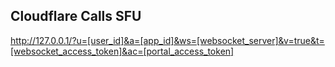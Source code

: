 ## Cloudflare Calls SFU
http://127.0.0.1/?u=[user_id]&a=[app_id]&ws=[websocket_server]&v=true&t=[websocket_access_token]&ac=[portal_access_token]
